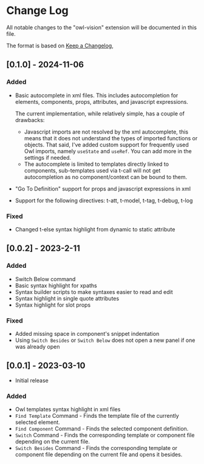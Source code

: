 # Change Log

All notable changes to the "owl-vision" extension will be documented in this file.

The format is based on [Keep a Changelog](https://keepachangelog.com/en/1.0.0/),

## [0.1.0] - 2024-11-06

### Added

- Basic autocomplete in xml files. This includes autocompletion for elements, components,
  props, attributes, and javascript expressions.

  The current implementation, while relatively simple, has a couple of drawbacks:
  - Javascript imports are not resolved by the xml autocomplete, this means that it does not
  understand the types of imported functions or objects. That said, I've added custom support
  for frequently used Owl imports, namely `useState` and `useRef`. You can add more in
  the settings if needed.
  - The autocomplete is limited to templates directly linked to components, sub-templates
  used via t-call will not get autocompletion as no component/context can be bound to them.

- "Go To Definition" support for props and javascript expressions in xml
- Support for the following directives: t-att, t-model, t-tag, t-debug, t-log

### Fixed

- Changed t-else syntax highlight from dynamic to static attribute

## [0.0.2] - 2023-2-11

### Added

- Switch Below command
- Basic syntax highlight for xpaths
- Syntax builder scripts to make syntaxes easier to read and edit
- Syntax highlight in single quote attributes
- Syntax highlight for slot props

### Fixed

- Added missing space in component's snippet indentation
- Using `Switch Besides` or `Switch Below` does not open a new panel if one was already open

## [0.0.1] - 2023-03-10

- Initial release

### Added

- Owl templates syntax highlight in xml files
- `Find Template` Command - Finds the template file of the currently selected element.
- `Find Component` Command - Finds the selected component definition.
- `Switch` Command - Finds the corresponding template or component file depending on the current file.
- `Switch Besides` Command - Finds the corresponding template or component file depending on the current file and opens it besides.
